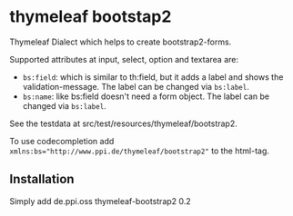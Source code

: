 # thymeleaf bootstap2

Thymeleaf Dialect which helps to create bootstrap2-forms.

Supported attributes at input, select, option and textarea are:

- `bs:field`: which is similar to th:field, but it adds a label and shows the
   validation-message. The label can be changed via `bs:label`.
- `bs:name`: like bs:field doesn't need a form object.
  The label can be changed via `bs:label`.

See the testdata at src/test/resources/thymeleaf/bootstrap2.

To use codecompletion add `xmlns:bs="http://www.ppi.de/thymeleaf/bootstrap2"` to the html-tag.

## Installation
Simply add
    <dependency>
        <groupId>de.ppi.oss</groupId>
        <artifactId>thymeleaf-bootstrap2</artifactId>
        <version>0.2</version>
    </dependency>
